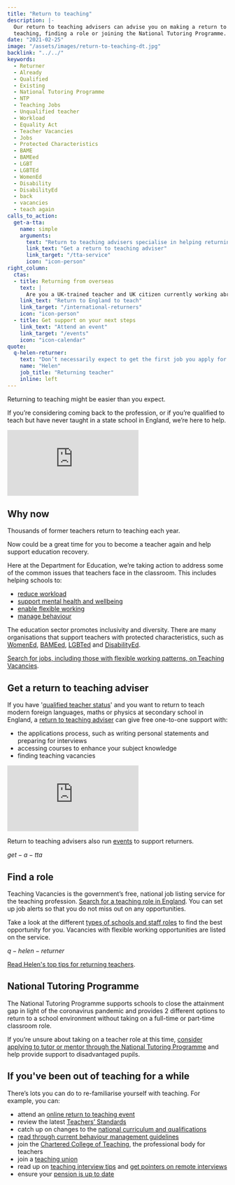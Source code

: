 ```yaml
---
title: "Return to teaching"
description: |-
  Our return to teaching advisers can advise you on making a return to
  teaching, finding a role or joining the National Tutoring Programme.
date: "2021-02-25"
image: "/assets/images/return-to-teaching-dt.jpg"
backlink: "../../"
keywords:
  - Returner
  - Already
  - Qualified
  - Existing
  - National Tutoring Programme
  - NTP
  - Teaching Jobs
  - Unqualified teacher
  - Workload
  - Equality Act
  - Teacher Vacancies
  - Jobs
  - Protected Characteristics
  - BAME
  - BAMEed
  - LGBT
  - LGBTEd
  - WomenEd
  - Disability
  - DisabilityEd
  - back
  - vacancies
  - teach again
calls_to_action:
  get-a-tta:
    name: simple
    arguments:
      text: "Return to teaching advisers specialise in helping returning teachers with qualified teacher status (QTS) get back into the classroom."
      link_text: "Get a return to teaching adviser"
      link_target: "/tta-service"
      icon: "icon-person"
right_column:
  ctas:
  - title: Returning from overseas
    text: |
      Are you a UK-trained teacher and UK citizen currently working abroad?
    link_text: "Return to England to teach"
    link_target: "/international-returners"
    icon: "icon-person"
  - title: Get support on your next steps
    link_text: "Attend an event"
    link_target: "/events"
    icon: "icon-calendar"
quote:
  q-helen-returner:
    text: "Don’t necessarily expect to get the first job you apply for and don’t get disheartened if you’re not successful."
    name: "Helen"
    job_title: "Returning teacher"
    inline: left
---
```


Returning to teaching might be easier than you expect.

If you’re considering coming back to the profession, or if you’re qualified to teach but have never taught in a state school in England, we’re here to help.  

<iframe src="https://www.youtube-nocookie.com/embed/_oQ4DTXkGHk" frameborder="0" allow="autoplay; encrypted-media" allowfullscreen></iframe>

## Why now

Thousands of former teachers return to teaching each year.

Now could be a great time for you to become a teacher again and help support education recovery.

Here at the Department for Education, we’re taking action to address some of the common issues that teachers face in the classroom. This includes helping schools to:

* [reduce workload](https://www.gov.uk/guidance/school-workload-reduction-toolkit)
* [support mental health and wellbeing](https://www.gov.uk/guidance/education-staff-wellbeing-charter)
* [enable flexible working](https://www.gov.uk/government/collections/flexible-working-resources-for-teachers-and-schools)
* [manage behaviour](https://www.gov.uk/guidance/behaviour-hubs)

The education sector promotes inclusivity and diversity. There are many organisations that support teachers with protected characteristics, such as [WomenEd](https://www.womened.org/), [BAMEed](https://www.bameednetwork.com/), [LGBTed](https://lgbted.uk/) and [DisabilityEd](https://www.twitter.com/disability_ed).

[Search for jobs, including those with flexible working patterns, on Teaching Vacancies](https://teaching-vacancies.service.gov.uk/).

## Get a return to teaching adviser

If you have '[qualified teacher status](https://www.gov.uk/guidance/qualified-teacher-status-qts)' and you want to return to teach modern foreign languages, maths or physics at secondary school in England, a [return to teaching adviser](https://adviser-getintoteaching.education.gov.uk/) can give free one-to-one support with:

* the applications process, such as writing personal statements and preparing for interviews
* accessing courses to enhance your subject knowledge
* finding teaching vacancies

<iframe src="https://www.youtube-nocookie.com/embed/2NrLm_XId4k" frameborder="0" allow="autoplay; encrypted-media" allowfullscreen></iframe>

Return to teaching advisers also run [events](/event-categories/online-q-as) to support returners.

$get-a-tta$

## Find a role

Teaching Vacancies is the government’s free, national job listing service for the teaching profession. [Search for a teaching role in England](https://teaching-vacancies.service.gov.uk/).
You can set up job alerts so that you do not miss out on any opportunities.

Take a look at the different [types of schools and staff roles](https://www.gov.uk/types-of-school)
to find the best opportunity for you. Vacancies with flexible working opportunities are listed on the service.

$q-helen-returner$

[Read Helen's top tips for returning teachers](/my-story-into-teaching/returners/top-tips-for-returning-teachers).

## National Tutoring Programme

The National Tutoring Programme supports schools to close the attainment gap in light of the coronavirus pandemic and provides 2 different options to return to a school environment without taking on a full-time or part-time classroom role.

If you’re unsure about taking on a teacher role at this time, [consider applying to tutor or mentor through the National Tutoring Programme](https://nationaltutoring.org.uk/) and help provide support to disadvantaged pupils.

## If you've been out of teaching for a while

There’s lots you can do to re-familiarise yourself with teaching. For example, you can:  

* attend an [online return to teaching event](/event-categories/online-q-as)
* review the latest [Teachers’ Standards](https://www.gov.uk/government/publications/teachers-standards)
* catch up on changes to the [national curriculum and qualifications](https://www.gov.uk/topic/schools-colleges-childrens-services/curriculum-qualifications)
* [read through current behaviour management guidelines](https://www.gov.uk/government/publications/behaviour-and-discipline-in-schools)
* join the [Chartered College of Teaching](https://chartered.college/), the
  professional body for teachers
* join a [teaching union](https://www.tes.com/jobs/careers-advice/pay-and-conditions/which-teachers-union)
* read up on [teaching interview tips](https://www.teachertoolkit.co.uk/2019/04/04/job-interviews)
  and [get pointers on remote interviews](https://www.tes.com/news/coronavirus-10-tips-acing-remote-job-interview)
* ensure your [pension is up to date](https://www.teacherspensions.co.uk/members/working-life/life-events/moving-abroad.aspx)
